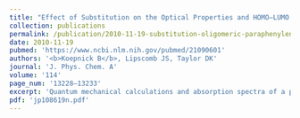 ```yaml
---
title: "Effect of Substitution on the Optical Properties and HOMO−LUMO Gap of Oligomeric Paraphenylenes"
collection: publications
permalink: /publication/2010-11-19-substitution-oligomeric-paraphenylenes
date: 2010-11-19
pubmed: 'https://www.ncbi.nlm.nih.gov/pubmed/21090601'
authors: '<b>Koepnick B</b>, Lipscomb JS, Taylor DK'
journal: 'J. Phys. Chem. A'
volume: '114'
page_num: '13228–13233'
excerpt: 'Quantum mechanical calculations and absorption spectra of a para-phenylene dimer with various chemical substitutions.'
pdf: 'jp108619n.pdf'
---
```

